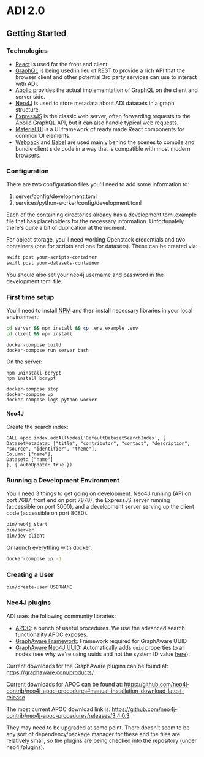 # ADI 2.0

## Getting Started

### Technologies

- [React](https://reactjs.org) is used for the front end client.
- [GraphQL](https://graphql.org) is being used in lieu of REST to provide a rich API that the browser client and other potential 3rd party services can use to interact with ADI.
- [Apollo](https://www.apollographql.com) provides the actual implememtation of GraphQL on the client and server side.
- [Neo4J](https://neo4j.com) is used to store metadata about ADI datasets in a graph structure.
- [ExpressJS](https://expressjs.com) is the classic web server, often forwarding requests to the Apollo GraphQL API, but it can also handle typical web requests.
- [Material UI](https://material-ui.com) is a UI framework of ready made React components for common UI elements.
- [Webpack](https://webpack.js.org) and [Babel](https://babeljs.io) are used mainly behind the scenes to compile and bundle client side code in a way that is compatible with most modern browsers.

### Configuration

There are two configuration files you'll need to add some information to:

1. server/config/development.toml
2. services/python-worker/config/development.toml

Each of the containing directories already has a development.toml.example file that has placeholders for the necessary information. Unfortunately there's quite a bit of duplication at the moment.

For object storage, you'll need working Openstack credentials and two containers (one for scripts and one for datasets). These can be created via:

```bash
swift post your-scripts-container
swift post your-datasets-container
```

You should also set your neo4j username and password in the development.toml file.

### First time setup

You'll need to install [NPM](https://www.npmjs.com/get-npm) and then install necessary libraries in your local environment:

```bash
cd server && npm install && cp .env.example .env
cd client && npm install
```

```
docker-compose build
docker-compose run server bash
```

On the server:

```
npm uninstall bcrypt
npm install bcrypt
```

```
docker-compose stop
docker-compose up
docker-compose logs python-worker
```

#### Neo4J

Create the search index:

```cypher
CALL apoc.index.addAllNodes('DefaultDatasetSearchIndex', {
DatasetMetadata: ["title", "contributor", "contact", "description", "source", "identifier", "theme"],
Column: ["name"],
Dataset: ["name"]
}, { autoUpdate: true })
```

### Running a Development Environment

You'll need 3 things to get going on development: Neo4J running (API on port 7687, front end on port 7878), the ExpressJS server running (accessible on port 3000), and a development server serving up the client code (accessible on port 8080).

```bash
bin/neo4j start
bin/server
bin/dev-client
```

Or launch everything with docker:

```bash
docker-compose up -d
```

### Creating a User

```
bin/create-user USERNAME
```

### Neo4J plugins

ADI uses the following community libraries:

- [APOC](https://github.com/neo4j-contrib/neo4j-apoc-procedures): a bunch of useful procedures. We use the advanced search functionality APOC exposes.
- [GraphAware Framework](https://github.com/graphaware/neo4j-framework/): Framework required for GraphAware UUID
- [GraphAware Neo4J UUID](https://github.com/graphaware/neo4j-uuid): Automatically adds `uuid` properties to all nodes (see why we're using uuids and not the system ID value [here](https://neo4j.com/blog/dark-side-neo4j-worst-practices/)).

Current downloads for the GraphAware plugins can be found at: https://graphaware.com/products/

Current downloads for APOC can be found at: https://github.com/neo4j-contrib/neo4j-apoc-procedures#manual-installation-download-latest-release

The most current APOC download link is: https://github.com/neo4j-contrib/neo4j-apoc-procedures/releases/3.4.0.3

They may need to be upgraded at some point. There doesn't seem to be any sort of dependency/package manager for these and the files are relatively small, so the plugins are being checked into the repository (under neo4j/plugins).
